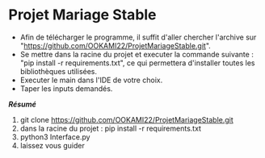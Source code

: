 # Projet Mariage Stable
- Afin de télécharger le programme, il suffit d'aller chercher l'archive sur "https://github.com/OOKAMI22/ProjetMariageStable.git".
- Se mettre dans la racine du projet et executer la commande suivante : "pip install -r requirements.txt", ce qui permettera d'installer toutes les bibliothèques utilisées.
- Executer le main dans l'IDE de votre choix.
- Taper les inputs demandés.


***Résumé***

1) git clone https://github.com/OOKAMI22/ProjetMariageStable.git
2) dans la racine du projet : pip install -r requirements.txt
3)  python3 Interface.py
4) laissez vous guider
